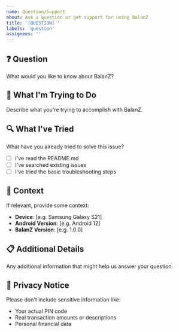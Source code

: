 ```yaml
---
name: Question/Support
about: Ask a question or get support for using BalanZ
title: '[QUESTION] '
labels: 'question'
assignees: ''
---
```


## ❓ Question
What would you like to know about BalanZ?

## 🎯 What I'm Trying to Do
Describe what you're trying to accomplish with BalanZ.

## 🔍 What I've Tried
What have you already tried to solve this issue?
- [ ] I've read the README.md
- [ ] I've searched existing issues
- [ ] I've tried the basic troubleshooting steps

## 📱 Context
If relevant, provide some context:
- **Device**: [e.g. Samsung Galaxy S21]
- **Android Version**: [e.g. Android 12]
- **BalanZ Version**: [e.g. 1.0.0]

## 📋 Additional Details
Any additional information that might help us answer your question.

## 🔐 Privacy Notice
Please don't include sensitive information like:
- Your actual PIN code
- Real transaction amounts or descriptions
- Personal financial data